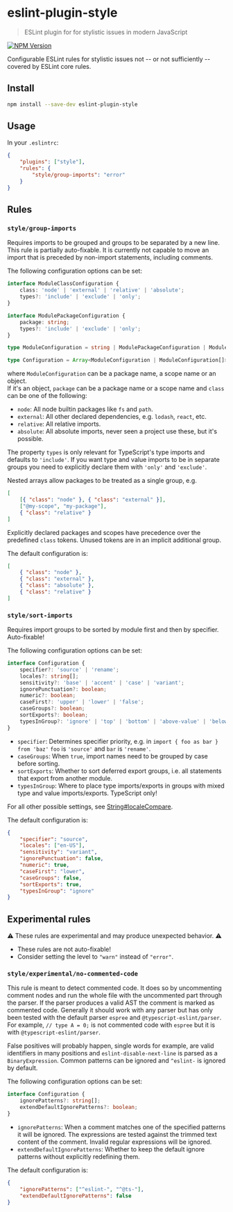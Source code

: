 # eslint-plugin-style

> ESLint plugin for for stylistic issues in modern JavaScript

[![NPM Version][npm-image]][npm-url]

Configurable ESLint rules for stylistic issues not -- or not sufficiently -- covered by ESLint core rules.

## Install

```sh
npm install --save-dev eslint-plugin-style
```

## Usage

In your `.eslintrc`:

```json
{
	"plugins": ["style"],
	"rules": {
		"style/group-imports": "error"
	}
}
```

## Rules

### `style/group-imports`

Requires imports to be grouped and groups to be separated by a new line. This rule is partially auto-fixable.
It is currently not capable to move an import that is preceded by non-import statements, including comments.

The following configuration options can be set:

```ts
interface ModuleClassConfiguration {
	class: 'node' | 'external' | 'relative' | 'absolute';
	types?: 'include' | 'exclude' | 'only';
}

interface ModulePackageConfiguration {
	package: string;
	types?: 'include' | 'exclude' | 'only';
}

type ModuleConfiguration = string | ModulePackageConfiguration | ModuleClassConfiguration;

type Configuration = Array<ModuleConfiguration | ModuleConfiguration[]>;
```

where `ModuleConfiguration` can be a package name, a scope name or an object.  
If it's an object, `package` can be a package name or a scope name and `class` can be one of the following:

-  `node`: All node builtin packages like `fs` and `path`.
-  `external`: All other declared dependencies, e.g. `lodash`, `react`, etc.
-  `relative`: All relative imports.
-  `absolute`: All absolute imports, never seen a project use these, but it's possible.

The property `types` is only relevant for TypeScript's type imports and defaults to `'include'`.
If you want type and value imports to be in separate groups you need to explicitly declare them with `'only'` and `'exclude'`.

Nested arrays allow packages to be treated as a single group, e.g.

<!-- prettier-ignore -->
```json
[
	[{ "class": "node" }, { "class": "external" }],
	["@my-scope", "my-package"],
	{ "class": "relative" }
]
```

Explicitly declared packages and scopes have precedence over the predefined `class` tokens. Unused tokens are in an implicit additional group.

The default configuration is:

<!-- prettier-ignore -->
```json
[
	{ "class": "node" },
	{ "class": "external" },
	{ "class": "absolute" },
	{ "class": "relative" }
]
```

### `style/sort-imports`

Requires import groups to be sorted by module first and then by specifier. Auto-fixable!

The following configuration options can be set:

```ts
interface Configuration {
	specifier?: 'source' | 'rename';
	locales?: string[];
	sensitivity?: 'base' | 'accent' | 'case' | 'variant';
	ignorePunctuation?: boolean;
	numeric?: boolean;
	caseFirst?: 'upper' | 'lower' | 'false';
	caseGroups?: boolean;
	sortExports?: boolean;
	typesInGroup?: 'ignore' | 'top' | 'bottom' | 'above-value' | 'below-value';
}
```

-  `specifier`: Determines specifier priority, e.g. in `import { foo as bar } from 'baz'` `foo` is `'source'` and `bar` is `'rename'`.
-  `caseGroups`: When `true`, import names need to be grouped by case before sorting.
-  `sortExports`: Whether to sort deferred export groups, i.e. all statements that export from another module.
-  `typesInGroup`: Where to place type imports/exports in groups with mixed type and value imports/exports. TypeScript only!

For all other possible settings, see [String#localeCompare](https://developer.mozilla.org/en-US/docs/Web/JavaScript/Reference/Global_Objects/String/localeCompare).

The default configuration is:

```json
{
	"specifier": "source",
	"locales": ["en-US"],
	"sensitivity": "variant",
	"ignorePunctuation": false,
	"numeric": true,
	"caseFirst": "lower",
	"caseGroups": false,
	"sortExports": true,
	"typesInGroup": "ignore"
}
```

## Experimental rules

:warning: These rules are experimental and may produce unexpected behavior. :warning:

-  These rules are not auto-fixable!
-  Consider setting the level to `"warn"` instead of `"error"`.

### `style/experimental/no-commented-code`

This rule is meant to detect commented code. It does so by uncommenting comment nodes and run the whole file with the uncommented part through the parser. If the parser produces a valid AST the comment is marked as commented code. Generally it should work with any parser but has only been tested with the default parser `espree` and `@typescript-eslint/parser`. For example, `// type A = 0;` is not commented code with `espree` but it is with `@typescript-eslint/parser`.

False positives will probably happen, single words for example, are valid identifiers in many positions and `eslint-disable-next-line` is parsed as a `BinaryExpression`. Common patterns can be ignored and `^eslint-` is ignored by default.

The following configuration options can be set:

```ts
interface Configuration {
	ignorePatterns?: string[];
	extendDefaultIgnorePatterns?: boolean;
}
```

-  `ignorePatterns`: When a comment matches one of the specified patterns it will be ignored. The expressions are tested against the trimmed text content of the comment. Invalid regular expressions will be ignored.
-  `extendDefaultIgnorePatterns`: Whether to keep the default ignore patterns without explicitly redefining them.

The default configuration is:

```json
{
	"ignorePatterns": ["^eslint-", "^@ts-"],
	"extendDefaultIgnorePatterns": false
}
```

[npm-image]: https://img.shields.io/npm/v/eslint-plugin-style.svg
[npm-url]: https://npmjs.org/package/eslint-plugin-style
